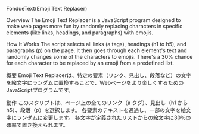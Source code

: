 FondueText(Emoji Text Replacer)

Overview
The Emoji Text Replacer is a JavaScript program designed to make web pages more fun by randomly replacing characters in specific elements (like links, headings, and paragraphs) with emojis.

How It Works
The script selects all links (a tags), headings (h1 to h5), and paragraphs (p) on the page.
It then goes through each element's text and randomly changes some of the characters to emojis.
There's a 30% chance for each character to be replaced by an emoji from a predefined list.


概要
Emoji Text Replacerは、特定の要素（リンク、見出し、段落など）の文字を絵文字にランダムに置換することで、Webページをより楽しくするためのJavaScriptプログラムです。

動作
このスクリプトは、ページ上の全てのリンク（a タグ）、見出し（h1 から h5）、段落（p）を選択します。
各要素のテキストを通過し、一部の文字を絵文字にランダムに変更します。
各文字が定義されたリストからの絵文字に30％の確率で置き換えられます。
